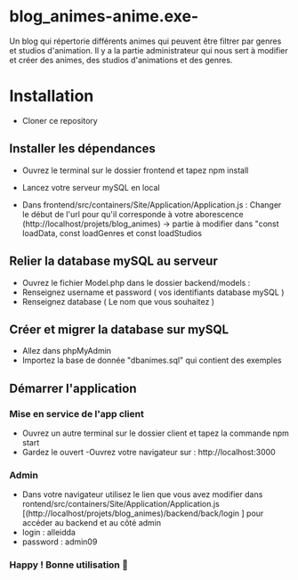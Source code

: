 # blog_animes-anime.exe-
Un blog qui répertorie différents animes qui peuvent être filtrer par genres et studios d'animation.
Il y a la partie administrateur qui nous sert à modifier et créer des animes, des studios d'animations et des genres.
# Installation

- Cloner ce repository

## Installer les dépendances
- Ouvrez le terminal sur le dossier frontend et tapez 
npm install

- Lancez votre serveur mySQL en local

- Dans frontend/src/containers/Site/Application/Application.js :
Changer le début de l'url pour qu'il corresponde à votre aborescence
(http://localhost/projets/blog_animes) -> partie à modifier dans "const loadData, const loadGenres et const loadStudios


## Relier la database mySQL au serveur
- Ouvrez le fichier Model.php dans le dossier backend/models :
- Renseignez username et password ( vos identifiants database mySQL )
- Renseignez database ( Le nom que vous souhaitez )

## Créer et migrer la database sur mySQL
- Allez dans phpMyAdmin
- Importez la base de donnée "dbanimes.sql" qui contient des exemples 

## Démarrer l'application

### Mise en service de l'app client
- Ouvrez un autre terminal sur le dossier client et tapez la commande 
npm start
- Gardez le ouvert
-Ouvrez votre navigateur sur :
http://localhost:3000

### Admin
- Dans votre navigateur utilisez le lien que vous avez modifier dans rontend/src/containers/Site/Application/Application.js [(http://localhost/projets/blog_animes)/backend/back/login ] pour accéder au backend et au côté admin
- login : alleidda
- password : admin09


### Happy ! Bonne utilisation 🙂
